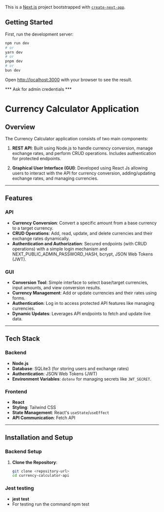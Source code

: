 This is a [Next.js](https://nextjs.org) project bootstrapped with [`create-next-app`](https://nextjs.org/docs/app/api-reference/cli/create-next-app).

## Getting Started

First, run the development server:

```bash
npm run dev
# or
yarn dev
# or
pnpm dev
# or
bun dev
```

Open [http://localhost:3000](http://localhost:3000) with your browser to see the result.

*** Ask for admin credentials  ***



# Currency Calculator Application

## Overview

The Currency Calculator application consists of two main components:
1. **REST API**: Built using Node.js to handle currency conversion, manage exchange rates, and perform CRUD operations. Includes authentication for protected endpoints.

2. **Graphical User Interface (GUI)**: Developed using React Js allowing users to interact with the API for currency conversion, adding/updating exchange rates, and managing currencies.

---

## Features

### API
- **Currency Conversion**: Convert a specific amount from a base currency to a target currency.
- **CRUD Operations**: Add, read, update, and delete currencies and their exchange rates dynamically.
- **Authentication and Authorization**: Secured endpoints (with CRUD operations) with a simple login mechanism and NEXT_PUBLIC_ADMIN_PASSWORD_HASH, bcrypt, JSON Web Tokens (JWT).


### GUI
- **Conversion Tool**: Simple interface to select base/target currencies, input amounts, and view conversion results.
- **Currency Management**: Add or update currencies and their rates using forms.
- **Authentication**: Log in to access protected API features like managing currencies.
- **Dynamic Updates**: Leverages API endpoints to fetch and update live data.

---

## Tech Stack

### Backend
- **Node.js** 
- **Database**: SQLite3 (for storing users and exchange rates)
- **Authentication**: JSON Web Tokens (JWT)
- **Environment Variables**: `dotenv` for managing secrets like `JWT_SECRET`.


### Frontend
- **React** 
- **Styling**: Tailwind CSS
- **State Management**: React's `useState`/`useEffect` 
- **API Communication**: Fetch API

---

## Installation and Setup

### Backend Setup
1. **Clone the Repository**:
   ```bash
   git clone <repository-url>
   cd currency-calculator-api

### Jest testing
- **jest test**
- For testing run the command npm test

